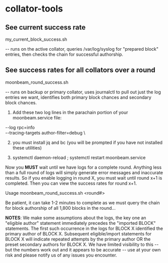 # collator-tools

## See current success rate ##

  my_current_block_success.sh 

-- runs on the active collator, queries /var/log/syslog for "prepared block" entries, then checks the chain for successful authorship.

## See success rates for all collators over a round ##

  moonbeam_round_success.sh 

-- runs on backup or primary collator, uses journalctl to pull out just the log entries we want, identifies both primary block chances and secondary block chances.

1) Add these two log lines in the parachain portion of your moonbeam.service file:

  --log rpc=info \
  --tracing-targets author-filter=debug \

2) you must install jq and bc (you will be prompted if you have not installed these utilities)

3) systemctl daemon-reload ; systemctl restart moonbeam.service

Now you **MUST** wait until we have logs for a complete round. Anything less than a full round of logs will simply generate error messages and inaccurate results.  So if you enable logging in round X, you must wait until round x+1 is completed. Then you can view the success rates for round x+1.

Usage moonbeam_round_success.sh <round#>

Be patient, it can take 1-2 minutes to complete as we must query the chain for block authorship of all 1,800 blocks in the round…

**NOTES**: We make some assumptions about the logs, the key one an "eligible author" statement immediately precedes the "imported BLOCK" statements. The first such occurrence in the logs for BLOCK X identified the primary author of BLOCK X. Subsequent eligible/import statements for BLOCK X will indicate repeated attempts by the primary author OR the preset secondary authors for BLOCK X. We have limited visibility to this -- but the numbers work out and it appears to be accurate -- use at your own risk and please notify us of any issues you encounter.

